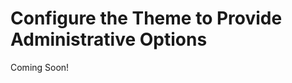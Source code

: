 # Configure the Theme to Provide Administrative Options

Coming Soon!

<!--

Note to the editor: I had to change some snippet instructions to remove the !--, #--, or -- in order to comment out the entire file. Make sure to review and ensure the snippets are correct.

<div class="ahead">

#### Exercise Goals

* Add Portlet Decorators to the theme
  * Add the Configuration files
  * Add styling for the Portlet Decorators
* Add Custom Theme Settings
  * Add Theme Settings
  * Create Theme Setting Variables
  * Add FreeMarker Files and Styling for Theme Settings

</div>

#### Add WEB-INF Files to the Theme
1. **Copy** the remaining contents from the _`exercise-src/WEB-INF`_ folder.
    * The `liferay-look-and-feel.xml` file was added in Exercise 1: Create the Livingstone Fjord Theme. 
2. **Paste** the files into the `livingstone-fjord-theme/src/WEB-INF` folder.
  * You'll need to replace the existing `liferay-plugin-package.properties`.

#### Add Portlet Decorators
1. **Drop** the `liferay-look-and-feel.xml` file from `livingstone-fjord-theme/src/WEB-INF` into the _Visual Studio Code_ editor.
2. **Click** to highlight the `< Insert snippet 01-portlet-decorators here >` comment.
3. **Type** `lfr` to view the available code snippets.
4. **Choose** the `01-portlet-decorators` snippet.
5. **Save** the file.
  * Alternatively, you can type and save the following:

```XML
<portlet-decorator id="barebone" name="Barebone">
  <portlet-decorator-css-class>portlet-barebone</portlet-decorator-css-class>
</portlet-decorator>
<portlet-decorator id="borderless" name="Borderless">
  <portlet-decorator-css-class>portlet-borderless</portlet-decorator-css-class>
</portlet-decorator>
<portlet-decorator id="decorate" name="Decorate">
  <default-portlet-decorator>true</default-portlet-decorator>
  <portlet-decorator-css-class>portlet-decorate</portlet-decorator-css-class>
</portlet-decorator>
<portlet-decorator id="solid" name="Solid">
  <portlet-decorator-css-class>portlet-solid</portlet-decorator-css-class>
</portlet-decorator>
```

#### Add Sass Styling for the Portlet Decorator
1. **Drop** the `_portlet_decorator.scss` from _`livingstone-fjord-theme\src\css\portlet`_ into the _Visual Studio Code_ editor.
2. **Click** to highlight the `// Insert snippet 09-portlet-decorator-scss here` comment.
3. **Type** `lfr` to view the available code snippets.
4. **Choose** the `09-portlet-decorator-scss` snippet.
5. **Save** the file.   
  * Alternatively, you can type and save the following:

```SCSS
.portlet-decorate {
    .portlet {
        margin-bottom: 0;
    }

    .portlet-content {
        border-width: 0;
        padding: 0;
    }
}

.portlet-solid .portlet-content {
    background: #FFF;
    border: 1px solid #DEEEEE;
}

.portlet-barebone .portlet-content {
    padding: 0;
}
```

#### Add Custom Theme Settings to the Theme XML File
1. **Drop** the `liferay-look-and-feel.xml` from _`livingstone-fjord-theme\src\WEB-INF`_ into the _Visual Studio Code_ editor.
2. **Click** to highlight the `< Insert snippet 02-theme-settings here >` comment.
3. **Type** `lfr` to view the available code snippets.
4. **Choose** the `02-theme-settings` snippet.
5. **Save** the file.   
  * Alternatively, you can type and save the following:

```XML
<setting configurable="true" key="facebook-icon" type="checkbox" value="true" />
<setting configurable="true" key="facebook-icon-link-url" value="http://www.facebook.com" />
<setting configurable="true" key="twitter-icon" type="checkbox" value="true" />
<setting configurable="true" key="twitter-icon-link-url" value="http://www.twitter.com" />
```

#### Add Custom Variables in the Init_Custom File
1. **Drop** the `init_custom.ftl` from _`livingstone-fjord-theme\src\templates`_ into the _Visual Studio Code_ editor.
2. **Click** to highlight the `< Insert snippet 06-init-custom-settings here >` comment.
3. **Type** `lfr` to view the available code snippets.
4. **Choose** the `06-init-custom-settings` snippet.
5. **Save** the file.
  * Alternatively, you can type and save the following:

```html
facebook_icon = getterUtil.getBoolean(themeDisplay.getThemeSetting("facebook-icon"))
facebook_icon_link_url = themeDisplay.getThemeSetting("facebook-icon-link-url")
twitter_icon = getterUtil.getBoolean(themeDisplay.getThemeSetting("twitter-icon"))
twitter_icon_link_url = themeDisplay.getThemeSetting("twitter-icon-link-url")
```

#### Add Social Media Icons to the Theme Footer
1. **Drop** the `footer.ftl` from _`livingstone-fjord-theme\src\templates`_ into the _Visual Studio Code_ editor.
2. **Click** to highlight the `< Insert snippet 07-social-portal-normal here >` comment.
3. **Type** `lfr` to view the available code snippets.
4. **Choose** the `07-social-portal-normal` snippet.
5. **Save** the file.
  * Alternatively, you can type and save the following:

```html
<div class="ml-md-auto mt-3 mt-md-0">
    <#include "${full_templates_path}/social_media.ftl" />
</div>
```

#### Add the Code to the Social Media FreeMarker File
1. **Drop** the `social_media.ftl` from _`livingstone-fjord-theme\src\templates`_ into the _Visual Studio Code_ editor.
* **Click** to highlight the `< Insert snippet 08-social-media-footer here >` comment.
* **Type** `lfr` to view the available code snippets.
* **Choose** the `08-social-media-footer` snippet.
* **Save** the file.
  * Alternatively, you can type and save the following:

```html
<#if facebook_icon || twitter_icon>
    <ul class="list-inline mb-0">
        <#if facebook_icon>
            <li class="list-inline-item">
                <a class="bg-white bg-white-10 d-block fjord-social fjord-text-primary
                rounded-circle text-center text-decoration-none text-primary" href="${facebook_icon_link_url}" rel="external" target="_blank" title="Go to our Facebook (in new window)">
                    <span class="fa fa-facebook icon-monospaced"></span>
                </a>
            </li>
        </#if>
        <#if twitter_icon>
            <li class="list-inline-item">
                <a class="bg-white bg-white-10 d-block fjord-social fjord-text-info
                rounded-circle text-center text-decoration-none text-info" href="${twitter_icon_link_url}" rel="external" target="_blank" title="Go to our Twitter (in new window)">
                    <span class="icon-monospaced fa fa-twitter-square"></span>
                </a>
            </li>
        </#if>
    </ul>
</#if>
```

<div class="page"></div>

#### Add Sass Styling to Social Media Icons
1. **Drop** the `_footer.scss` from _`livingstone-fjord-theme\src\css\partial`_ into the _Visual Studio Code_ editor.
2. **Click** to highlight the `// Insert snippet 10-social-media-footer-scss here` comment.
3. **Type** `lfr` to view the available code snippets.
4. **Choose** the `10-social-media-footer-scss` snippet.
5. **Save** the file.
  * Alternatively, you can type and save the following:

```SCSS
.fjord-social {
    @include size(64px);
    line-width: 64px;

    &:hover,
    &:focus {
        color: white !important;
    }
}
```

#### Deploy the Theme to See the Changes
1. **Run** `npm run deploy` in the _Command Line_ or _Terminal_.
  * If you're already running gulp watch, this isn't needed.
  * You may need to reselect the Livingstone Fjord theme, if the default theme is still shown after refreshing the page.
* **Open** your browser.
  * You should already have a tab open at localhost:8080
* **Click** to _Refresh_ the page after the theme changes have finished deploying.

-->